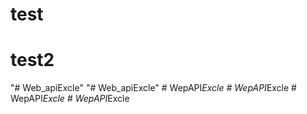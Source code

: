 # test
# test2

"# Web_apiExcle" 
"# Web_apiExcle" 
#   W e p A P I _ E x c l e  
 #   W e p A P I _ E x c l e  
 #   W e p A P I _ E x c l e  
 #   W e p A P I _ E x c l e  
 